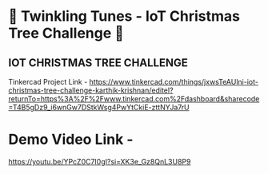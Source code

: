 # 🎄 Twinkling Tunes - IoT Christmas Tree Challenge 🎄


## IOT CHRISTMAS TREE CHALLENGE

Tinkercad Project Link - https://www.tinkercad.com/things/jxwsTeAUlni-iot-christmas-tree-challenge-karthik-krishnan/editel?returnTo=https%3A%2F%2Fwww.tinkercad.com%2Fdashboard&sharecode=T4B5gDz9_i6wnGw7DStkWsg4PwYtCkiE-zttNYJa7rU

# Demo Video Link - 

https://youtu.be/YPcZ0C7I0gI?si=XK3e_Gz8QnL3U8P9

